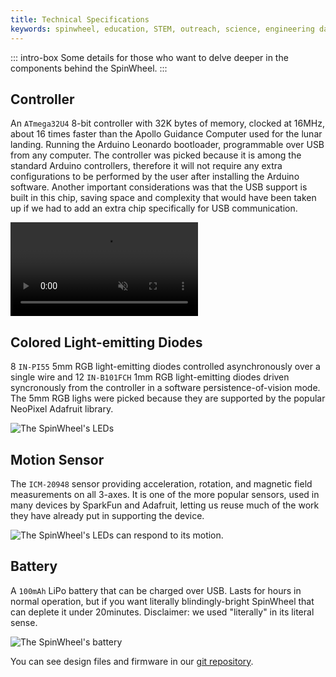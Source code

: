 ```yaml
---
title: Technical Specifications
keywords: spinwheel, education, STEM, outreach, science, engineering day, electronics, computer science, physics
---
```


::: intro-box
Some details for those who want to delve deeper in the components behind the SpinWheel.
:::
    
## Controller

An `ATmega32U4` 8-bit controller with 32K bytes of memory, clocked at 16MHz, about 16 times faster than the Apollo Guidance Computer used for the lunar landing. Running the Arduino Leonardo bootloader, programmable over USB from any computer. The controller was picked because it is among the standard Arduino controllers, therefore it will not require any extra configurations to be performed by the user after installing the Arduino software. Another important considerations was that the USB support is built in this chip, saving space and complexity that would have been taken up if we had to add an extra chip specifically for USB communication.

<video src="/images/behindthescenes/pretty_device.mp4" muted autoplay playsinline loop></video>


## Colored Light-emitting Diodes

8 `IN-PI55` 5mm RGB light-emitting diodes controlled asynchronously over a single wire and 12 `IN-B101FCH` 1mm RGB light-emitting diodes driven syncronously from the controller in a software persistence-of-vision mode. The 5mm RGB lighs were picked because they are supported by the popular NeoPixel Adafruit library.

![The SpinWheel's LEDs](/images/behindthescenes/earring_3.jpg "An image of the SpinWheel as an earring")


## Motion Sensor

The `ICM-20948` sensor providing acceleration, rotation, and magnetic field measurements on all 3-axes. It is one of the more popular sensors, used in many devices by SparkFun and Adafruit, letting us reuse much of the work they have already put in supporting the device.

![The SpinWheel's LEDs can respond to its motion.](/images/behindthescenes/motion_sensor.jpg "The SpinWheel with the bottom LED lit up")

## Battery

A `100mAh` LiPo battery that can be charged over USB. Lasts for hours in normal operation, but if you want literally blindingly-bright SpinWheel that can deplete it under 20minutes. Disclaimer: we used "literally" in its literal sense.

![The SpinWheel's battery](/images/behindthescenes/back_battery.jpg "An image of the SpinWheel's battery")


You can see design files and firmware in our [git repository](https://github.com/SpinWearables).

